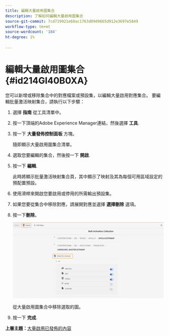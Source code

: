 ```yaml
---
title: 編輯大量啟用圖集合
description: 了解如何編輯大量啟用圖集合
source-git-commit: 7cd719921e68ac1763d09d9665d912e3697e5849
workflow-type: tm+mt
source-wordcount: '184'
ht-degree: 1%

---
```



# 編輯大量啟用圖集合 {#id214GI40B0XA}

您可以新增或移除集合中的對應檔案或預設集，以編輯大量啟用對應集合。 要編輯批量激活映射集合，請執行以下步驟：

1. 選擇 **指南** 從工具清單中。

1. 按一下頂端的Adobe Experience Manager連結，然後選擇 **工具**.

1. 按一下 **大量發佈控制面板** 方塊。

   隨即顯示大量啟用圖集合清單。

1. 選取您要編輯的集合，然後按一下 **開啟**.

1. 按一下 **編輯**.

   此時將顯示批量激活映射集合頁，其中顯示了映射及其為每個可用區域設定的預配置預設。

1. 使用滑桿來開啟您要啟用或停用的所需輸出預設集。

1. 如果您要從集合中移除對應，請展開對應並選擇 **選擇刪除** 選項。

1. 按一下&#x200B;**刪除**。

   ![](images/bulk-activation-delete-map.png)

   從大量啟用圖集合中移除選取的圖。

1. 按一下 **完成**.


**上層主題：**[&#x200B;大量啟用已發佈的內容](conf-bulk-activation.md)

